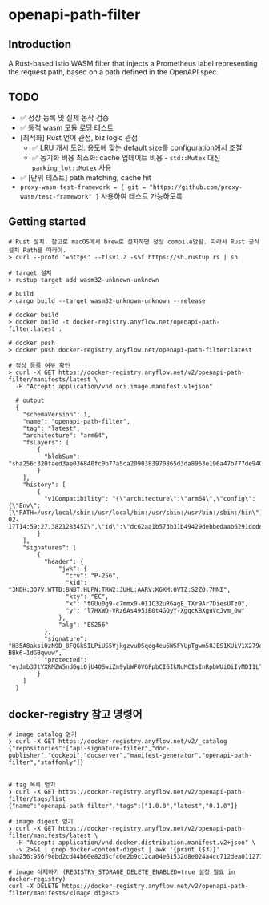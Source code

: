 # openapi-path-filter

## Introduction

A Rust-based Istio WASM filter that injects a Prometheus label representing the request path, based on a path defined in the OpenAPI spec.

## TODO

- ✅ 정상 등록 및 실제 동작 검증
- ✅ 동적 wasm 모듈 로딩 테스트
- [최적화] Rust 언어 관점, biz logic 관점
  - ✅ LRU 캐시 도입: 용도에 맞는 default size를 configuration에서 조절
  - ✅ 동기화 비용 최소화: cache 업데이트 비용 - `std::Mutex` 대신 `parking_lot::Mutex` 사용
- ✅ [단위 테스트] path matching, cache hit
- `proxy-wasm-test-framework = { git = "https://github.com/proxy-wasm/test-framework" }` 사용하여 테스트 가능하도록

## Getting started

```shell
# Rust 설치. 참고로 macOS에서 brew로 설치하면 정상 compile안됨. 따라서 Rust 공식 설치 Path를 따라야.
> curl --proto '=https' --tlsv1.2 -sSf https://sh.rustup.rs | sh

# target 설치
> rustup target add wasm32-unknown-unknown

# build
> cargo build --target wasm32-unknown-unknown --release

# docker build
> docker build -t docker-registry.anyflow.net/openapi-path-filter:latest .

# docker push
> docker push docker-registry.anyflow.net/openapi-path-filter:latest

# 정상 등록 여부 확인
> curl -X GET https://docker-registry.anyflow.net/v2/openapi-path-filter/manifests/latest \
  -H "Accept: application/vnd.oci.image.manifest.v1+json"

  # output
  {
    "schemaVersion": 1,
    "name": "openapi-path-filter",
    "tag": "latest",
    "architecture": "arm64",
    "fsLayers": [
        {
          "blobSum": "sha256:320faed3ae036840fc0b77a5ca2090383970865d3da8963e196a47b777de940a"
        }
    ],
    "history": [
        {
          "v1Compatibility": "{\"architecture\":\"arm64\",\"config\":{\"Env\":[\"PATH=/usr/local/sbin:/usr/local/bin:/usr/sbin:/usr/bin:/sbin:/bin\"],\"WorkingDir\":\"/\"},\"created\":\"2025-02-17T14:59:27.382128345Z\",\"id\":\"dc62aa1b573b31b49429debbedaab6291dcdee8a1629919ca506f3e9f6445202\",\"os\":\"linux\"}"
        }
    ],
    "signatures": [
        {
          "header": {
              "jwk": {
                "crv": "P-256",
                "kid": "3NDH:3O7V:WTTD:BNBT:HLPN:TRW2:JUHL:AARV:K6XM:OVTZ:S2ZO:7NNI",
                "kty": "EC",
                "x": "tGUu0g9-c7mmx0-0I1C32uR6agE_TXr9Ar7DiesUTz0",
                "y": "l7HXWD-VRz6As495iB0t4GOyY-XgqcKBXguVqJvm_0w"
              },
              "alg": "ES256"
          },
          "signature": "H35A8aksiOzN9D_8FQGkSILPiUS5VjkgzvuDSqog4eu6WSFYUpTgwm58JES1KUiV1X279oZu-BBk6-1dGBqwuw",
          "protected": "eyJmb3JtYXRMZW5ndGgiOjU4OSwiZm9ybWF0VGFpbCI6IkNuMCIsInRpbWUiOiIyMDI1LTAyLTE3VDE2OjA4OjQzWiJ9"
        }
    ]
  }
```

## docker-registry 참고 명령어

```shell
# image catalog 얻기
❯ curl -X GET https://docker-registry.anyflow.net/v2/_catalog
{"repositories":["api-signature-filter","doc-publisher","dockebi","docserver","manifest-generator","openapi-path-filter","staffonly"]}


# tag 목록 얻기
❯ curl -X GET https://docker-registry.anyflow.net/v2/openapi-path-filter/tags/list
{"name":"openapi-path-filter","tags":["1.0.0","latest","0.1.0"]}

# image digest 얻기
❯ curl -X GET https://docker-registry.anyflow.net/v2/openapi-path-filter/manifests/latest \
  -H "Accept: application/vnd.docker.distribution.manifest.v2+json" \
  -v 2>&1 | grep docker-content-digest | awk '{print ($3)}'
sha256:956f9ebd2cd44b60e82d5cfc0e2b9c12ca04e61532d8e024a4cc712dea011277

# image 삭제하기 (REGISTRY_STORAGE_DELETE_ENABLED=true 설정 필요 in docker-registry)
curl -X DELETE https://docker-registry.anyflow.net/v2/openapi-path-filter/manifests/<image digest>
```
